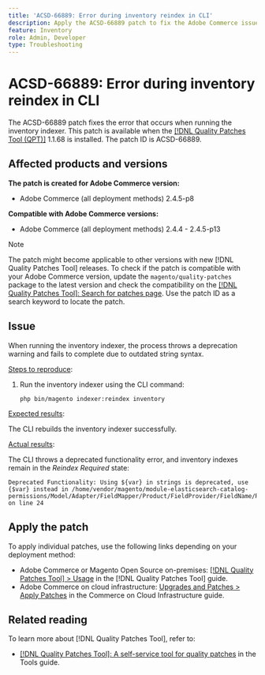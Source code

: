 ```yaml
---
title: 'ACSD-66889: Error during inventory reindex in CLI'
description: Apply the ACSD-66889 patch to fix the Adobe Commerce issue that triggers an error when running the inventory indexer.
feature: Inventory
role: Admin, Developer
type: Troubleshooting
---
```


# ACSD-66889: Error during inventory reindex in CLI

The ACSD-66889 patch fixes the error that occurs when running the inventory indexer. This patch is available when the [[!DNL Quality Patches Tool (QPT)]](/help/tools/quality-patches-tool/quality-patches-tool-to-self-serve-quality-patches.md) 1.1.68 is installed. The patch ID is ACSD-66889.

## Affected products and versions

**The patch is created for Adobe Commerce version:**

* Adobe Commerce (all deployment methods) 2.4.5-p8

**Compatible with Adobe Commerce versions:**

* Adobe Commerce (all deployment methods) 2.4.4 - 2.4.5-p13

>[!NOTE]
>
>The patch might become applicable to other versions with new [!DNL Quality Patches Tool] releases. To check if the patch is compatible with your Adobe Commerce version, update the `magento/quality-patches` package to the latest version and check the compatibility on the [[!DNL Quality Patches Tool]: Search for patches page](https://experienceleague.adobe.com/tools/commerce-quality-patches/index.html). Use the patch ID as a search keyword to locate the patch.

## Issue

When running the inventory indexer, the process throws a deprecation warning and fails to complete due to outdated string syntax.

<u>Steps to reproduce</u>:

1. Run the inventory indexer using the CLI command:

    ```
    php bin/magento indexer:reindex inventory
    ```

<u>Expected results</u>:

The CLI rebuilds the inventory indexer successfully.

<u>Actual results</u>:

The CLI throws a deprecated functionality error, and inventory indexes remain in the *Reindex Required* state:

```
Deprecated Functionality: Using ${var} in strings is deprecated, use {$var} instead in /home/vendor/magento/module-elasticsearch-catalog-permissions/Model/Adapter/FieldMapper/Product/FieldProvider/FieldName/Resolver/CategoryPermission.php on line 24
```

## Apply the patch

To apply individual patches, use the following links depending on your deployment method:

* Adobe Commerce or Magento Open Source on-premises: [[!DNL Quality Patches Tool] > Usage](/help/tools/quality-patches-tool/usage.md) in the [!DNL Quality Patches Tool] guide.
* Adobe Commerce on cloud infrastructure: [Upgrades and Patches > Apply Patches](https://experienceleague.adobe.com/docs/commerce-cloud-service/user-guide/develop/upgrade/apply-patches.html) in the Commerce on Cloud Infrastructure guide.

## Related reading

To learn more about [!DNL Quality Patches Tool], refer to:

* [[!DNL Quality Patches Tool]: A self-service tool for quality patches](/help/tools/quality-patches-tool/quality-patches-tool-to-self-serve-quality-patches.md) in the Tools guide.
